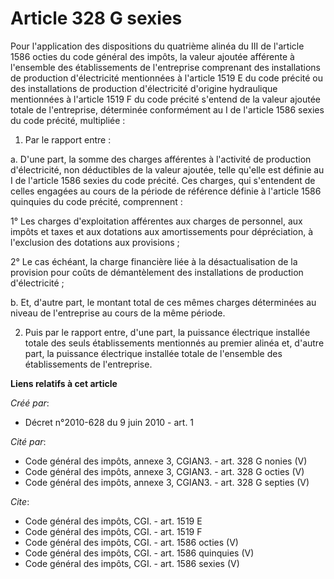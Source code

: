 # Article 328 G sexies

Pour l'application des dispositions du quatrième alinéa du III de l'article 1586 octies du code général des impôts, la valeur
ajoutée afférente à l'ensemble des établissements de l'entreprise comprenant des installations de production d'électricité
mentionnées à l'article 1519 E du code précité ou des installations de production d'électricité d'origine hydraulique
mentionnées à l'article 1519 F du code précité s'entend de la valeur ajoutée totale de l'entreprise, déterminée conformément
au I de l'article 1586 sexies du code précité, multipliée :

1. Par le rapport entre :

a. D'une part, la somme des charges afférentes à l'activité de production d'électricité, non déductibles de la valeur
ajoutée, telle qu'elle est définie au I de l'article 1586 sexies du code précité. Ces charges, qui s'entendent de celles
engagées au cours de la période de référence définie à l'article 1586 quinquies du code précité, comprennent :

1° Les charges d'exploitation afférentes aux charges de personnel, aux impôts et taxes et aux dotations aux amortissements
pour dépréciation, à l'exclusion des dotations aux provisions ;

2° Le cas échéant, la charge financière liée à la désactualisation de la provision pour coûts de démantèlement des
installations de production d'électricité ;

b. Et, d'autre part, le montant total de ces mêmes charges déterminées au niveau de l'entreprise au cours de la même période.

2. Puis par le rapport entre, d'une part, la puissance électrique installée totale des seuls établissements mentionnés au
premier alinéa et, d'autre part, la puissance électrique installée totale de l'ensemble des établissements de l'entreprise.

**Liens relatifs à cet article**

_Créé par_:

  - Décret n°2010-628 du 9 juin 2010 - art. 1

_Cité par_:

  - Code général des impôts, annexe 3, CGIAN3. - art. 328 G nonies (V)
  - Code général des impôts, annexe 3, CGIAN3. - art. 328 G octies (V)
  - Code général des impôts, annexe 3, CGIAN3. - art. 328 G septies (V)

_Cite_:

  - Code général des impôts, CGI. - art. 1519 E
  - Code général des impôts, CGI. - art. 1519 F
  - Code général des impôts, CGI. - art. 1586 octies (V)
  - Code général des impôts, CGI. - art. 1586 quinquies (V)
  - Code général des impôts, CGI. - art. 1586 sexies (V)
